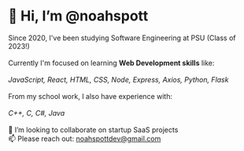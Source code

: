 # 👋 Hi, I’m @noahspott
Since 2020, I've been studying Software Engineering at PSU (Class of 2023!) 
<br /><br />
Currently I'm focused on learning **Web Development skills** like: 
<br /><br />
_JavaScript, React, HTML, CSS, Node, Express, Axios, Python, Flask_ 
<br /><br />
From my school work, I also have experience with: 
<br /><br />
_C++, C, C#, Java_ 
<br /><br />
💞️ I’m looking to collaborate on startup SaaS projects
<br />
📫 Please reach out: noahspottdev@gmail.com
